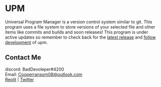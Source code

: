 # UPM
Universal Program Manager is a version control system similar to git. This program uses a file system to store versions of your selected file and other items like commits and builds and soon releases! This program is under active updates so remember to check back for the [latest release](https://github.com/itzCozi/UPM/releases) and [follow development](https://github.com/users/itzCozi/projects/4/views/1) of upm.


Contact Me
---------------------------------
discord: BadDevoleper#4200  
Email: Cooperransom08@outlook.com  
[Replit](https://replit.com/@cozi08) | 
[Twitter](https://twitter.com/ransom_cooper)
